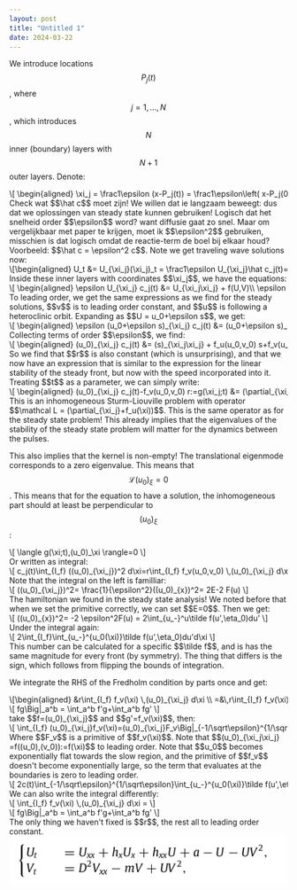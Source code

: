 ```yaml
---
layout: post
title: "Untitled 1"
date: 2024-03-22
---
```

<style>
.math-container {
    max-width: 100%; /* Set a maximum width to prevent it from expanding the page */
    overflow-x: auto; /* Enable horizontal scrolling */
    white-space: nowrap; /* Prevent the text from wrapping */
}
</style>
We introduce locations $$P_j(t)$$, where $$j=1,\dots,N$$, which introduces $$N$$ inner (boundary) layers with $$N+1$$ outer layers. Denote:
<div class="math-container">\[
\begin{aligned}
\xi_j = \frac1\epsilon (x-P_j(t)) = \frac1\epsilon\left( x-P_j(0)-\int_0^t \hat c_j(s) ds\right)
\end{aligned}
\]</div>
Check wat $$\hat c$$ moet zijn! We willen dat ie langzaam beweegt: dus dat we oplossingen van steady state kunnen gebruiken! Logisch dat het snelheid order $$\epsilon$$ word? want diffusie gaat zo snel.
Maar om vergelijkbaar met paper te krijgen, moet ik $$\epsilon^2$$ gebruiken, misschien is dat logisch omdat de reactie-term de boel bij elkaar houd?
Voorbeeld: $$\hat c = \epsilon^2 c$$. 
Note we get traveling wave solutions now:
<div class="math-container">\[\begin{aligned}
U_t &= U_{\xi_j}(\xi_j)_t = \frac1\epsilon U_{\xi_j}\hat c_j(t)= \epsilon  U_{\xi_j} c_j(t)\\
_t &= V_{\xi_j}(\xi_j)_t = \frac1\epsilon V_{\xi_j}\hat c_j(t)= \epsilon V_{\xi_j} c_j(t)
\end{aligned}\]</div>
Inside these inner layers with coordinates $$\xi_j$$, we have the equations:
<div class="math-container">\[
\begin{aligned}
\epsilon U_{\xi_j} c_j(t) &=  U_{\xi_j\xi_j} + f(U,V)\\
\epsilon V_{\xi_j} c_j(t) &=  \frac{1}{\epsilon^2}V_{\xi_j\xi_j} - f(U,V)\\
\end{aligned}
\]</div>
To leading order, we get the same expressions as we find for the steady solutions, $$v$$ is to leading order constant, and $$u$$ is following a heteroclinic orbit. Expanding as $$U = u_0+\epsilon s$$, we get:
<div class="math-container">\[
\begin{aligned}
\epsilon (u_0+\epsilon s)_{\xi_j} c_j(t) &=  (u_0+\epsilon s)_{\xi_j\xi_j} + f((u_0+\epsilon s),(v_0+\epsilon r))\\
\epsilon^3 (v_0+\epsilon r)_{\xi_j} c_j(t) &=  (v_0+\epsilon r)_{\xi_j\xi_j} - \epsilon^2 f((u_0+\epsilon s),(v_0+\epsilon r))\\
\end{aligned}
\]</div>
Collecting terms of order $$\epsilon$$, we find:
<div class="math-container">\[
\begin{aligned}
 (u_0)_{\xi_j} c_j(t) &=   (s)_{\xi_j\xi_j} + f_u(u_0,v_0) s+f_v(u_0,v_0) r\\
0 &=  ( r)_{\xi_j\xi_j}-\epsilon^2 f_u(u_0,v_0) s-\epsilon^2 f_v(u_0,v_0) r
\end{aligned}
\]</div>
So we find that $$r$$ is also constant (which is unsurprising), and that we now have an expression that is similar to the expression for the linear stability of the steady front, but now with the speed incorporated into it.
Treating $$t$$ as a parameter, we can simply write:
<div class="math-container">\[
\begin{aligned}
(u_0)_{\xi_j} c_j(t)-f_v(u_0,v_0) r:=g(\xi_j;t) &=  (\partial_{\xi_j}+f_u(\xi)) s\\
\end{aligned}
\]</div>
This is an inhomogeneous Sturm-Liouville problem with operator $$\mathcal L =   (\partial_{\xi_j}+f_u(\xi))$$. This is the same operator as for the steady state problem! This already implies that the eigenvalues of the stability of the steady state problem will matter for the dynamics between the pulses.

This also implies that the kernel is non-empty! The translational eigenmode corresponds to a zero eigenvalue. This means that $$\mathcal L (u_0)_\xi=0$$. This means that for the equation to have a solution, the inhomogeneous part should at least be perpendicular to $$(u_0)_\xi$$:
<div class="math-container">\[
\langle g(\xi;t),(u_0)_\xi \rangle=0
\]</div>
Or written as integral:
<div class="math-container">\[
c_j(t)\int_{I_f} ((u_0)_{\xi_j})^2 d\xi=r\int_{I_f} f_v(u_0,v_0) \,(u_0)_{\xi_j}  d\xi
\]</div>
Note that the integral on the left is familliar:
<div class="math-container">\[
((u_0)_{\xi_j})^2= \frac{1}{\epsilon^2}((u_0)_{x})^2= 2E-2 F(u)
\]</div>
The hamiltonian we found in the steady state analysis!
We noted before that when we set the primitive correctly, we can set $$E=0$$. Then we get:
<div class="math-container">\[
((u_0)_{x})^2= -2 \epsilon^2F(u) = 2\int_{u_-}^u\tilde f(u',\eta_0)du'
\]</div>
Under the integral again:
<div class="math-container">\[
2\int_{I_f}\int_{u_-}^{u_0(\xi)}\tilde f(u',\eta_0)du'd\xi
\]</div>
This number can be calculated for a specific $$\tilde f$$, and is has the same magnitude for every front (by symmetry). The thing that differs is the sign, which follows from flipping the bounds of integration.

We integrate the RHS of the Fredholm condition by parts once and get:
<div class="math-container">\[\begin{aligned}
&r\int_{I_f} f_v(\xi) \,(u_0)_{\xi_j}  d\xi \\
=&\,r\int_{I_f} f_v(\xi) \,(u_0)_{\xi_j}  d\xi 
\end{aligned}\]</div>

<div class="math-container">\[
fg\Big|_a^b = \int_a^b f'g+\int_a^b fg'
\]</div>
take $$f=(u_0)_{\xi_j}$$ and $$g'=f_v(\xi)$$, then:
<div class="math-container">\[
\int_{I_f} (u_0)_{\xi_j}f_v(\xi)=(u_0)_{\xi_j}F_v\Big|_{-1/\sqrt\epsilon}^{1/\sqrt\epsilon} -\int_{-1/\sqrt\epsilon}^{1/\sqrt\epsilon} (u_0)_{\xi_j\xi_j}F_vd\xi
\]</div>
Where $$F_v$$ is a primitive of $$f_v(\xi)$$. Note that $$(u_0)_{\xi_j\xi_j} =f((u_0),(v_0)):=f(\xi)$$ to leading order. 
Note that $$u_0$$ becomes exponentially flat towards the slow region, and the primitive of $$f_v$$ doesn't become exponentially large, so the term that evaluates at the boundaries is zero to leading order.
<div class="math-container">\[
2c(t)\int_{-1/\sqrt\epsilon}^{1/\sqrt\epsilon}\int_{u_-}^{u_0(\xi)}\tilde f(u',\eta_0)du'd\xi=-r\int_{-1/\sqrt\epsilon}^{1/\sqrt\epsilon} f(\xi)F_vd\xi
\]</div>
We can also write the integral differently:
<div class="math-container">\[
\int_{I_f} f_v(\xi) \,(u_0)_{\xi_j}  d\xi =
\]</div>

<div class="math-container">\[
fg\Big|_a^b = \int_a^b f'g+\int_a^b fg'
\]</div>
The only thing we haven't fixed is $$r$$, the rest all to leading order constant. 

<img src="/assets/images/Pasted image 20240320110210.png" class="img-fluid rounded z-depth-1" alt="Pasted image 20240320110210.png">




